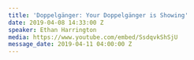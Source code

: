 ```yaml
---
title: 'Doppelgänger: Your Doppelgänger is Showing'
date: 2019-04-08 14:33:00 Z
speaker: Ethan Harrington
media: https://www.youtube.com/embed/SsdqvkShSjU
message_date: 2019-04-11 04:00:00 Z
---
```


